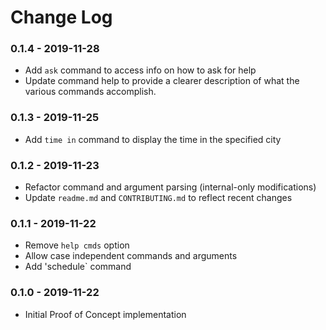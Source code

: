 # Change Log

### 0.1.4 - 2019-11-28

- Add `ask` command to access info on how to ask for help
- Update command help to provide a clearer description of what the various
commands accomplish.

### 0.1.3 - 2019-11-25

- Add `time in` command to display the time in the specified city

### 0.1.2 - 2019-11-23

- Refactor command and argument parsing (internal-only modifications)
- Update `readme.md` and `CONTRIBUTING.md` to reflect recent changes

### 0.1.1 - 2019-11-22

- Remove `help cmds` option
- Allow case independent commands and arguments
- Add 'schedule` command

### 0.1.0 - 2019-11-22

- Initial Proof of Concept implementation